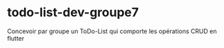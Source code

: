 # todo-list-dev-groupe7
Concevoir par groupe un ToDo-List qui comporte les opérations CRUD en flutter
